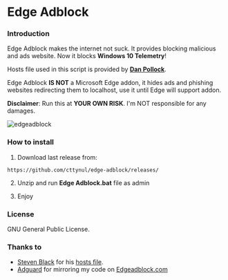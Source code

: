 Edge Adblock
======
### Introduction
Edge Adblock makes the internet not suck. It provides blocking malicious and ads website. Now it blocks **Windows 10 Telemetry**! 

Hosts file used in this script is provided by [**Dan Pollock**](http://someonewhocares.org).

Edge Adblock **IS NOT** a Microsoft Edge addon, it hides ads and phishing websites redirecting them to localhost, use it until Edge will support addon.

**Disclaimer**: Run this at **YOUR OWN RISK**. I'm NOT responsible for any damages.

![edgeadblock](https://i.imgur.com/3S7RbI3.png)

### How to install
1) Download last release from:

`
https://github.com/cttynul/edge-adblock/releases/
`

2) Unzip and run **Edge Adblock.bat** file as admin

3) Enjoy

### License
GNU General Public License.

### Thanks to
- [Steven Black](https://github.com/StevenBlack) for his [hosts file](https://github.com/StevenBlack/hosts).
- [Adguard](https://adguard.com) for mirroring my code on [Edgeadblock.com](http://edgeadblock.com)
